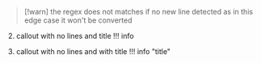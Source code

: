 > [!warn]
> the regex does not matches if no new line detected
> as in this edge case
> it won't be converted

2. callout with no lines and title
!!! info


3. callout with no lines and with title
!!! info "title"
